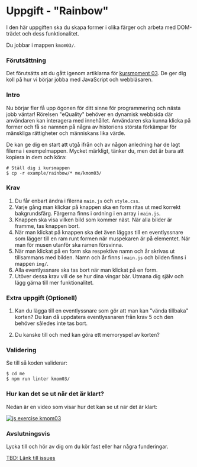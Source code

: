 # Uppgift - "Rainbow"

I den här uppgiften ska du skapa former i olika färger och arbeta med DOM-trädet och dess funktionalitet.

Du jobbar i mappen `kmom03/`.



### Förutsättning

Det förutsätts att du gått igenom artiklarna för [kursmoment 03](../../articles/kmom03). De ger dig koll på hur vi börjar jobba med JavaScript och webbläsaren.



### Intro

Nu börjar fler få upp ögonen för ditt sinne för programmering och nästa jobb väntar! Rörelsen "eQuality" behöver en dynamisk webbsida där användaren kan interagera med innehållet. Användaren ska kunna klicka på former och få se namnen på några av historiens största förkämpar för mänskliga rättigheter och människans lika värde.

De kan ge dig en start att utgå ifrån och av någon anledning har de lagt filerna i exempelmappen. Mycket märkligt, tänker du, men det är bara att kopiera in dem och köra:

```console
# Ställ dig i kursmappen
$ cp -r example/rainbow/* me/kmom03/
```



### Krav

1. Du får enbart ändra i filerna `main.js` och `style.css`.
1. Varje gång man klickar på knappen ska en form ritas ut med korrekt bakgrundsfärg. Färgerna finns i ordning i en array i `main.js`.
1. Knappen ska visa vilken bild som kommer näst. När alla bilder är framme, tas knappen bort.
1. När man klickat på knappen ska det även läggas till en eventlyssnare som lägger till en ram runt formen när muspekaren är på elementet. När man för musen utanför ska ramen försvinna.
1. När man klickat på en form ska respektive namn och år skrivas ut tillsammans med bilden. Namn och år finns i `main.js` och bilden finns i mappen `img/`.
1. Alla eventlyssnare ska tas bort när man klickat på en form.
1. Utöver dessa krav vill de se hur dina vingar bär. Utmana dig själv och lägg gärna till mer funktionalitet.



### Extra uppgift (Optionell)

1. Kan du lägga till en eventlyssnare som gör att man kan "vända tillbaka" korten? Du kan då uppdatera eventlyssnaren från krav 5 och den behöver således inte tas bort.

1. Du kanske till och med kan göra ett memoryspel av korten?



### Validering

Se till så koden validerar:

```console
$ cd me
$ npm run linter kmom03/
```



### Hur kan det se ut när det är klart?

Nedan är en video som visar hur det kan se ut när det är klart:

[![js exercise kmom03](https://img.youtube.com/vi/tieLyaJmiUg/0.jpg)](https://www.youtube.com/watch?v=tieLyaJmiUg)




### Avslutningsvis

Lycka till och hör av dig om du kör fast eller har några funderingar.

[TBD: Länk till issues](#)
